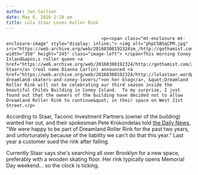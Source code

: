```yaml
---
author: Jen Carlson
date: May 6, 2010 2:28 pm
title: Lola Staar Loses Roller Rink
---
```


	
										<p><span class="mt-enclosure mt-enclosure-image" style="display: inline;"> <img alt="phpC5BSqCPM.jpg" src="https://web.archive.org/web/20160308192324im_/http://gothamist.com/attachments/arts_jen/phpC5BSqCPM.jpg" width="350" height="245" class="image-left"> </span>This morning Coney Island&apos;s roller queen <a href="https://web.archive.org/web/20160308192324/http://gothamist.com/2008/03/21/freewheelin_bro.php">Lola Staar</a> (real name Dianna Carlin) announced <a href="https://web.archive.org/web/20160308192324/http://lolastaar.wordpress.com/2010/05/06/dear-dreamland-skaters-and-coney-lovers/">on her blog</a>, &quot;Dreamland Roller Rink will not be celebrating our third season inside the beautiful Childs Building in Coney Island.  To my surprise, I just found out that the owners of the building have decided not to allow Dreamland Roller Rink to continue&quot; in their space on West 21st Street.</p>

<p>According to Staar, Taconic Investment Partners (owner of the building) wanted her out, and their spokesman Pete Krokondelas told <a href="https://web.archive.org/web/20160308192324/http://www.nydailynews.com/ny_local/brooklyn/2010/05/06/2010-05-06_coney_island_lola_staars_dreamland_roller_rink_loses_bid_to_renew_lease_at_child.html">the Daily News</a>, &quot;We were happy to be part of Dreamland Roller Rink for the past two years, and unfortunately because of the liability we can&apos;t do that this year.&quot; Last year a customer sued the rink after falling.</p>

<p>Currently Staar says she&apos;s searching all over Brooklyn for a new space, preferably with a wooden skating floor. Her rink typically opens Memorial Day weekend... so the clock is ticking.</p>					
										
									
				